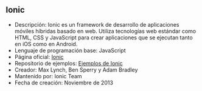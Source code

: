 ## Ionic

- Descripción: Ionic es un framework de desarrollo de aplicaciones móviles híbridas basado en web. Utiliza tecnologías web estándar como HTML, CSS y JavaScript para crear aplicaciones que se ejecutan tanto en iOS como en Android.
- Lenguaje de programación base: JavaScript
- Página oficial: [Ionic](https://ionicframework.com/)
- Repositorio de ejemplos: [Ejemplos de Ionic](https://github.com/ionic-team/ionic-docs/tree/main/src/demos)
- Creador: Max Lynch, Ben Sperry y Adam Bradley
- Mantenido por: Ionic Team
- Fecha de creación: Noviembre de 2013
